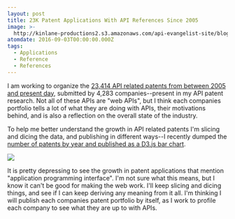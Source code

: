 ```yaml
---
layout: post
title: 23K Patent Applications With API References Since 2005
image: >-
  http://kinlane-productions2.s3.amazonaws.com/api-evangelist-site/blog/number-of-api-patents-years.png
atomdate: 2016-09-03T00:00:00.000Z
tags:
  - Applications
  - Reference
  - References
---
```

I am working to organize the [23,414 API related patents from between 2005 and present day](http://patents.apievangelist.com/patents/?filter=2016), submitted by 4,283 companies--present in my API patent research. Not all of these APIs are "web APIs", but I think each companies portfolio tells a lot of what they are doing with APIs, their motivations behind, and is also a reflection on the overall state of the industry.

To help me better understand the growth in API related patents I'm slicing and dicing the data, and publishing in different ways--I recently dumped the [number of patents by year and published as a D3.js bar chart](http://patents.apievangelist.com/charts/bar/).

[![](http://kinlane-productions2.s3.amazonaws.com/api-evangelist-site/blog/number-of-api-patents-years.png)](http://patents.apievangelist.com/charts/bar/)

It is pretty depressing to see the growth in patent applications that mention "application programming interface". I'm not sure what this means, but I know it can't be good for making the web work. I'll keep slicing and dicing things, and see if I can keep deriving any meaning from it all. I'm thinking I will publish each companies patent portfolio by itself, as I work to profile each company to see what they are up to with APIs.